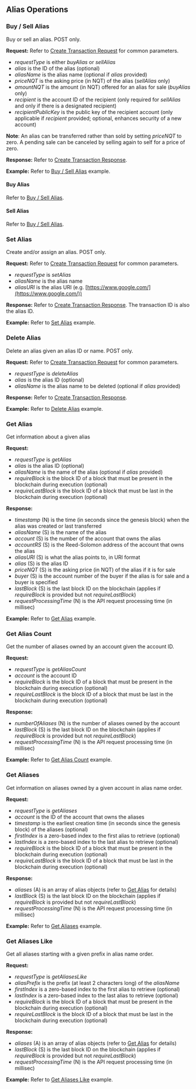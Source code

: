 Alias Operations
------------------

### Buy / Sell Alias

Buy or sell an alias. POST only.

**Request:** Refer to [Create Transaction Request](create_transaction.md#create-transaction-request "The Blue0x API") for common parameters.

*   _requestType_ is either _buyAlias_ or _sellAlias_
*   _alias_ is the ID of the alias (optional)
*   _aliasName_ is the alias name (optional if _alias_ provided)
*   _priceNQT_ is the asking price (in NQT) of the alias (_sellAlias_ only)
*   _amountNQT_ is the amount (in NQT) offered for an alias for sale (_buyAlias_ only)
*   _recipient_ is the account ID of the recipient (only required for _sellAlias_ and only if there is a designated recipient)
*   _recipientPublicKey_ is the public key of the recipient account (only applicable if _recipient_ provided; optional, enhances security of a new account)

**Note**: An alias can be transferred rather than sold by setting _priceNQT_ to zero. A pending sale can be canceled by selling again to self for a price of zero.

**Response:** Refer to [Create Transaction Response](create_transaction.md#create-transaction-response "The Blue0x API").

**Example:** Refer to [Buy / Sell Alias](API_Examples.md#buy-sell-alias "The Blue0x API Examples") example.

#### Buy Alias

Refer to [Buy / Sell Alias](#buy-sell-alias "The Blue0x API").

#### Sell Alias

Refer to [Buy / Sell Alias](#buy-sell-alias "The Blue0x API").

### Set Alias

Create and/or assign an alias. POST only.

**Request:** Refer to [Create Transaction Request](create_transaction.md#create-transaction-request "The Blue0x API") for common parameters.

*   _requestType_ is _setAlias_
*   _aliasName_ is the alias name
*   _aliasURI_ is the alias URI (e.g. [https://www.google.com/](https://www.google.com/))

**Response:** Refer to [Create Transaction Response](create_transaction.md#create-transaction-response "The Blue0x API"). The transaction ID is also the alias ID.

**Example:** Refer to [Set Alias](API_Examples.md#set-alias "The Blue0x API Examples") example.

### Delete Alias

Delete an alias given an alias ID or name. POST only.

**Request:** Refer to [Create Transaction Request](create_transaction.md#create-transaction-request "The Blue0x API") for common parameters.

*   _requestType_ is _deleteAlias_
*   _alias_ is the alias ID (optional)
*   _aliasName_ is the alias name to be deleted (optional if _alias_ provided)

**Response:** Refer to [Create Transaction Response](create_transaction.md#create-transaction-response "The Blue0x API").

**Example:** Refer to [Delete Alias](API_Examples.md#delete-alias "The Blue0x API Examples") example.

### Get Alias

Get information about a given alias

**Request:**

*   _requestType_ is _getAlias_
*   _alias_ is the alias ID (optional)
*   _aliasName_ is the name of the alias (optional if _alias_ provided)
*   _requireBlock_ is the block ID of a block that must be present in the blockchain during execution (optional)
*   _requireLastBlock_ is the block ID of a block that must be last in the blockchain during execution (optional)

**Response:**

*   _timestamp_ (N) is the time (in seconds since the genesis block) when the alias was created or last transferred
*   _aliasName_ (S) is the name of the alias
*   _account_ (S) is the number of the account that owns the alias
*   _accountRS_ (S) is the Reed-Solomon address of the account that owns the alias
*   _aliasURI_ (S) is what the alias points to, in URI format
*   _alias_ (S) is the alias ID
*   _priceNQT_ (S) is the asking price (in NQT) of the alias if it is for sale
*   _buyer_ (S) is the account number of the buyer if the alias is for sale and a buyer is specified
*   _lastBlock_ (S) is the last block ID on the blockchain (applies if _requireBlock_ is provided but not _requireLastBlock_)
*   _requestProcessingTime_ (N) is the API request processing time (in millisec)

**Example:** Refer to [Get Alias](API_Examples.md#get-alias "The Blue0x API Examples") example.

### Get Alias Count

Get the number of aliases owned by an account given the account ID.

**Request:**

*   _requestType_ is _getAliasCount_
*   _account_ is the account ID
*   _requireBlock_ is the block ID of a block that must be present in the blockchain during execution (optional)
*   _requireLastBlock_ is the block ID of a block that must be last in the blockchain during execution (optional)

**Response:**

*   _numberOfAliases_ (N) is the number of aliases owned by the account
*   _lastBlock_ (S) is the last block ID on the blockchain (applies if _requireBlock_ is provided but not _requireLastBlock_)
*   _requestProcessingTime_ (N) is the API request processing time (in millisec)

**Example:** Refer to [Get Alias Count](API_Examples.md#get-alias-count "The Blue0x API Examples") example.

### Get Aliases

Get information on aliases owned by a given account in alias name order.

**Request:**

*   _requestType_ is _getAliases_
*   _account_ is the ID of the account that owns the aliases
*   _timestamp_ is the earliest creation time (in seconds since the genesis block) of the aliases (optional)
*   _firstIndex_ is a zero-based index to the first alias to retrieve (optional)
*   _lastIndex_ is a zero-based index to the last alias to retrieve (optional)
*   _requireBlock_ is the block ID of a block that must be present in the blockchain during execution (optional)
*   _requireLastBlock_ is the block ID of a block that must be last in the blockchain during execution (optional)

**Response:**

*   _aliases_ (A) is an array of alias objects (refer to [Get Alias](#get-alias "The Blue0x API") for details)
*   _lastBlock_ (S) is the last block ID on the blockchain (applies if _requireBlock_ is provided but not _requireLastBlock_)
*   _requestProcessingTime_ (N) is the API request processing time (in millisec)

**Example:** Refer to [Get Aliases](API_Examples.md#get-aliases "The Blue0x API Examples") example.

### Get Aliases Like

Get all aliases starting with a given prefix in alias name order.

**Request:**

*   _requestType_ is _getAliasesLike_
*   _aliasPrefix_ is the prefix (at least 2 characters long) of the _aliasName_
*   _firstIndex_ is a zero-based index to the first alias to retrieve (optional)
*   _lastIndex_ is a zero-based index to the last alias to retrieve (optional)
*   _requireBlock_ is the block ID of a block that must be present in the blockchain during execution (optional)
*   _requireLastBlock_ is the block ID of a block that must be last in the blockchain during execution (optional)

**Response:**

*   _aliases_ (A) is an array of alias objects (refer to [Get Alias](#get-alias "The Blue0x API") for details)
*   _lastBlock_ (S) is the last block ID on the blockchain (applies if _requireBlock_ is provided but not _requireLastBlock_)
*   _requestProcessingTime_ (N) is the API request processing time (in millisec)

**Example:** Refer to [Get Aliases Like](API_Examples.md#get-aliases-like "The Blue0x API Examples") example.